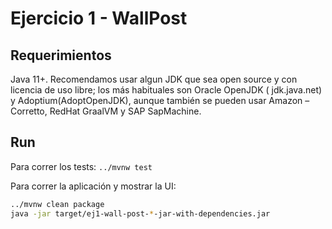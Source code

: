 # Ejercicio 1 - WallPost


## Requerimientos

Java 11+. Recomendamos usar algun JDK que sea open source y con licencia de uso libre; los más habituales son Oracle OpenJDK ( jdk.java.net) y Adoptium(AdoptOpenJDK), aunque también se pueden usar Amazon – Corretto, RedHat GraalVM y SAP SapMachine.


## Run

Para correr los tests: `../mvnw test`

Para correr la aplicación y mostrar la UI: 

```sh
../mvnw clean package
java -jar target/ej1-wall-post-*-jar-with-dependencies.jar
```

